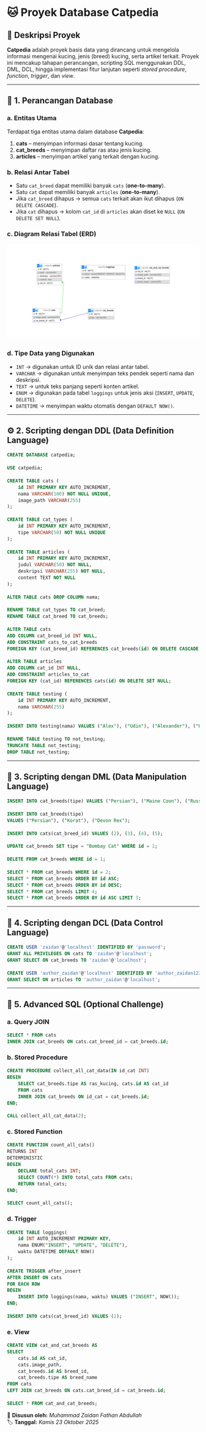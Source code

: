 # 🐱 Proyek Database Catpedia

## 📘 Deskripsi Proyek

**Catpedia** adalah proyek basis data yang dirancang untuk mengelola informasi mengenai kucing, jenis (breed) kucing, serta artikel terkait. Proyek ini mencakup tahapan perancangan, scripting SQL menggunakan DDL, DML, DCL, hingga implementasi fitur lanjutan seperti _stored procedure_, _function_, _trigger_, dan _view_.

---

## 🧩 1. Perancangan Database

### a. Entitas Utama

Terdapat tiga entitas utama dalam database **Catpedia**:

1. **cats** – menyimpan informasi dasar tentang kucing.
2. **cat_breeds** – menyimpan daftar ras atau jenis kucing.
3. **articles** – menyimpan artikel yang terkait dengan kucing.

### b. Relasi Antar Tabel

- Satu `cat_breed` dapat memiliki banyak `cats` (**one-to-many**).
- Satu `cat` dapat memiliki banyak `articles` (**one-to-many**).
- Jika `cat_breed` dihapus → semua `cats` terkait akan ikut dihapus (`ON DELETE CASCADE`).
- Jika `cat` dihapus → kolom `cat_id` di `articles` akan diset ke `NULL` (`ON DELETE SET NULL`).

### c. Diagram Relasi Tabel (ERD)

![ERD Catpedia](images/relasi_table.png)

### d. Tipe Data yang Digunakan

- `INT` → digunakan untuk ID unik dan relasi antar tabel.
- `VARCHAR` → digunakan untuk menyimpan teks pendek seperti nama dan deskripsi.
- `TEXT` → untuk teks panjang seperti konten artikel.
- `ENUM` → digunakan pada tabel `loggings` untuk jenis aksi (`INSERT`, `UPDATE`, `DELETE`).
- `DATETIME` → menyimpan waktu otomatis dengan `DEFAULT NOW()`.

---

## ⚙️ 2. Scripting dengan DDL (Data Definition Language)

```sql
CREATE DATABASE catpedia;

USE catpedia;

CREATE TABLE cats (
    id INT PRIMARY KEY AUTO_INCREMENT,
    nama VARCHAR(100) NOT NULL UNIQUE,
    image_path VARCHAR(255)
);

CREATE TABLE cat_types (
    id INT PRIMARY KEY AUTO_INCREMENT,
    tipe VARCHAR(50) NOT NULL UNIQUE
);

CREATE TABLE articles (
    id INT PRIMARY KEY AUTO_INCREMENT,
    judul VARCHAR(50) NOT NULL,
    deskripsi VARCHAR(255) NOT NULL,
    content TEXT NOT NULL
);

ALTER TABLE cats DROP COLUMN nama;

RENAME TABLE cat_types TO cat_breed;
RENAME TABLE cat_breed TO cat_breeds;

ALTER TABLE cats
ADD COLUMN cat_breed_id INT NULL,
ADD CONSTRAINT cats_to_cat_breeds
FOREIGN KEY (cat_breed_id) REFERENCES cat_breeds(id) ON DELETE CASCADE;

ALTER TABLE articles
ADD COLUMN cat_id INT NULL,
ADD CONSTRAINT articles_to_cat
FOREIGN KEY (cat_id) REFERENCES cats(id) ON DELETE SET NULL;

CREATE TABLE testing (
    id INT PRIMARY KEY AUTO_INCREMENT,
    nama VARCHAR(255)
);

INSERT INTO testing(nama) VALUES ("Alex"), ("Udin"), ("Alexander"), ("Ucok");

RENAME TABLE testing TO not_testing;
TRUNCATE TABLE not_testing;
DROP TABLE not_testing;
```

---

## 🧮 3. Scripting dengan DML (Data Manipulation Language)

```sql
INSERT INTO cat_breeds(tipe) VALUES ("Persian"), ("Maine Coon"), ("Russian Blue");

INSERT INTO cat_breeds(tipe)
VALUES ("Persian"), ("Korat"), ("Devon Rex");

INSERT INTO cats(cat_breed_id) VALUES (2), (3), (4), (5);

UPDATE cat_breeds SET tipe = "Bombay Cat" WHERE id = 1;

DELETE FROM cat_breeds WHERE id = 1;

SELECT * FROM cat_breeds WHERE id = 2;
SELECT * FROM cat_breeds ORDER BY id ASC;
SELECT * FROM cat_breeds ORDER BY id DESC;
SELECT * FROM cat_breeds LIMIT 4;
SELECT * FROM cat_breeds ORDER BY id ASC LIMIT 3;
```

---

## 🔐 4. Scripting dengan DCL (Data Control Language)

```sql
CREATE USER 'zaidan'@'localhost' IDENTIFIED BY 'password';
GRANT ALL PRIVILEGES ON cats TO 'zaidan'@'localhost';
GRANT SELECT ON cat_breeds TO 'zaidan'@'localhost';

CREATE USER 'author_zaidan'@'localhost' IDENTIFIED BY 'author_zaidan123';
GRANT SELECT ON articles TO 'author_zaidan'@'localhost';
```

---

## 🧠 5. Advanced SQL (Optional Challenge)

### a. Query JOIN

```sql
SELECT * FROM cats
INNER JOIN cat_breeds ON cats.cat_breed_id = cat_breeds.id;
```

### b. Stored Procedure

```sql
CREATE PROCEDURE collect_all_cat_data(IN id_cat INT)
BEGIN
    SELECT cat_breeds.tipe AS ras_kucing, cats.id AS cat_id
    FROM cats
    INNER JOIN cat_breeds ON id_cat = cat_breeds.id;
END;

CALL collect_all_cat_data(2);
```

### c. Stored Function

```sql
CREATE FUNCTION count_all_cats()
RETURNS INT
DETERMINISTIC
BEGIN
    DECLARE total_cats INT;
    SELECT COUNT(*) INTO total_cats FROM cats;
    RETURN total_cats;
END;

SELECT count_all_cats();
```

### d. Trigger

```sql
CREATE TABLE loggings(
    id INT AUTO_INCREMENT PRIMARY KEY,
    nama ENUM("INSERT", "UPDATE", "DELETE"),
    waktu DATETIME DEFAULT NOW()
);

CREATE TRIGGER after_insert
AFTER INSERT ON cats
FOR EACH ROW
BEGIN
    INSERT INTO loggings(nama, waktu) VALUES ("INSERT", NOW());
END;

INSERT INTO cats(cat_breed_id) VALUES (2);
```

### e. View

```sql
CREATE VIEW cat_and_cat_breeds AS
SELECT
    cats.id AS cat_id,
    cats.image_path,
    cat_breeds.id AS breed_id,
    cat_breeds.tipe AS breed_name
FROM cats
LEFT JOIN cat_breeds ON cats.cat_breed_id = cat_breeds.id;

SELECT * FROM cat_and_cat_breeds;
```

📅 **Disusun oleh:** _Muhammad Zaidan Fathan Abdullah_  
🏷️ **Tanggal:** _Kamis 23 Oktober 2025_
